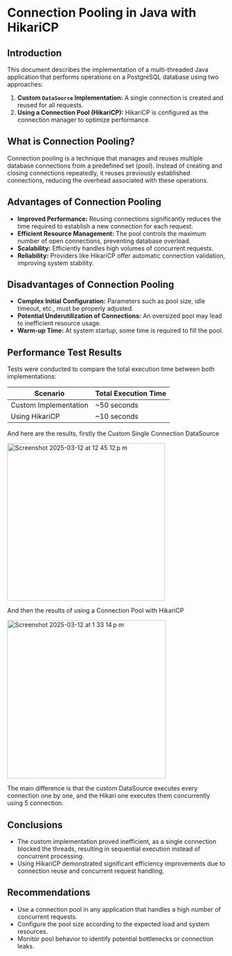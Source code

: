 # Connection Pooling in Java with HikariCP

## Introduction
This document describes the implementation of a multi-threaded Java application that performs operations on a PostgreSQL database using two approaches:

1. **Custom `DataSource` Implementation:** A single connection is created and reused for all requests.
2. **Using a Connection Pool (HikariCP):** HikariCP is configured as the connection manager to optimize performance.

## What is Connection Pooling?
Connection pooling is a technique that manages and reuses multiple database connections from a predefined set (pool). Instead of creating and closing connections repeatedly, it reuses previously established connections, reducing the overhead associated with these operations.

## Advantages of Connection Pooling
- **Improved Performance:** Reusing connections significantly reduces the time required to establish a new connection for each request.
- **Efficient Resource Management:** The pool controls the maximum number of open connections, preventing database overload.
- **Scalability:** Efficiently handles high volumes of concurrent requests.
- **Reliability:** Providers like HikariCP offer automatic connection validation, improving system stability.

## Disadvantages of Connection Pooling
- **Complex Initial Configuration:** Parameters such as pool size, idle timeout, etc., must be properly adjusted.
- **Potential Underutilization of Connections:** An oversized pool may lead to inefficient resource usage.
- **Warm-up Time:** At system startup, some time is required to fill the pool.

## Performance Test Results
Tests were conducted to compare the total execution time between both implementations:

| Scenario              | Total Execution Time |
|-----------------------|----------------------|
| Custom Implementation | ~50 seconds          |
| Using HikariCP        | ~10 seconds          |

And here are the results, firstly the Custom Single Connection DataSource

<img width="364" alt="Screenshot 2025-03-12 at 12 45 12 p m" src="https://github.com/user-attachments/assets/8a8bdc9b-0e06-46bb-bc1d-116a2f08bb9f" />

And then the results of using a Connection Pool with HikariCP

<img width="366" alt="Screenshot 2025-03-12 at 1 33 14 p m" src="https://github.com/user-attachments/assets/c00f6f62-82f3-4027-9d79-8aa2017d60cc" />

The main difference is that the custom DataSource executes every connection one by one,
and the Hikari one executes them concurrently using 5 connection.

## Conclusions
- The custom implementation proved inefficient, as a single connection blocked the threads, resulting in sequential execution instead of concurrent processing.
- Using HikariCP demonstrated significant efficiency improvements due to connection reuse and concurrent request handling.

## Recommendations
- Use a connection pool in any application that handles a high number of concurrent requests.
- Configure the pool size according to the expected load and system resources.
- Monitor pool behavior to identify potential bottlenecks or connection leaks.